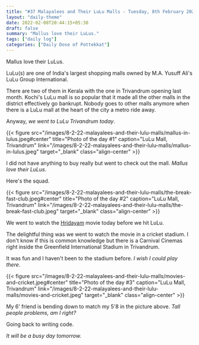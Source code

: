 ```yaml
---
title: "#37 Malayalees and Their LuLu Malls - Tuesday, 8th February 2022"
layout: "daily-theme"
date: 2022-02-08T20:44:15+05:30
draft: false
summary: "Mallus love their LuLus."
tags: ["daily log"]
categories: ["Daily Dose of Pottekkat"]
---
```


Mallus love their LuLus.

LuLu(s) are one of India's largest shopping malls owned by M.A. Yusuff Ali's LuLu Group International.

There are two of them in Kerala with the one in Trivandrum opening last month. Kochi's LuLu mall is so popular that it made all the other malls in the district effectively go bankrupt. Nobody goes to other malls anymore when there is a LuLu mall at the heart of the city a metro ride away.

Anyway, _we went to LuLu Trivandrum today_.

{{< figure src="/images/8-2-22-malayalees-and-their-lulu-malls/mallus-in-lulus.jpeg#center" title="Photo of the day #1" caption="LuLu Mall, Trivandrum" link="/images/8-2-22-malayalees-and-their-lulu-malls/mallus-in-lulus.jpeg" target="_blank" class="align-center" >}}

I did not have anything to buy really but went to check out the mall. _Mallus love their LuLus_.

Here's the squad.

{{< figure src="/images/8-2-22-malayalees-and-their-lulu-malls/the-break-fast-club.jpeg#center" title="Photo of the day #2" caption="LuLu Mall, Trivandrum" link="/images/8-2-22-malayalees-and-their-lulu-malls/the-break-fast-club.jpeg" target="_blank" class="align-center" >}}

We went to watch the [Hridayam](https://en.wikipedia.org/wiki/Hridayam) movie today before we hit LuLu.

The delightful thing was we went to watch the movie in a cricket stadium. I don't know if this is common knowledge but there is a Carnival Cinemas right inside the Greenfield International Stadium in Trivandrum.

It was fun and I haven't been to the stadium before. _I wish I could play there_.

{{< figure src="/images/8-2-22-malayalees-and-their-lulu-malls/movies-and-cricket.jpeg#center" title="Photo of the day #3" caption="LuLu Mall, Trivandrum" link="/images/8-2-22-malayalees-and-their-lulu-malls/movies-and-cricket.jpeg" target="_blank" class="align-center" >}}

My 6' friend is bending down to match my 5'8 in the picture above. _Tall people problems, am I right?_

Going back to writing code.

_It will be a busy day tomorrow._
